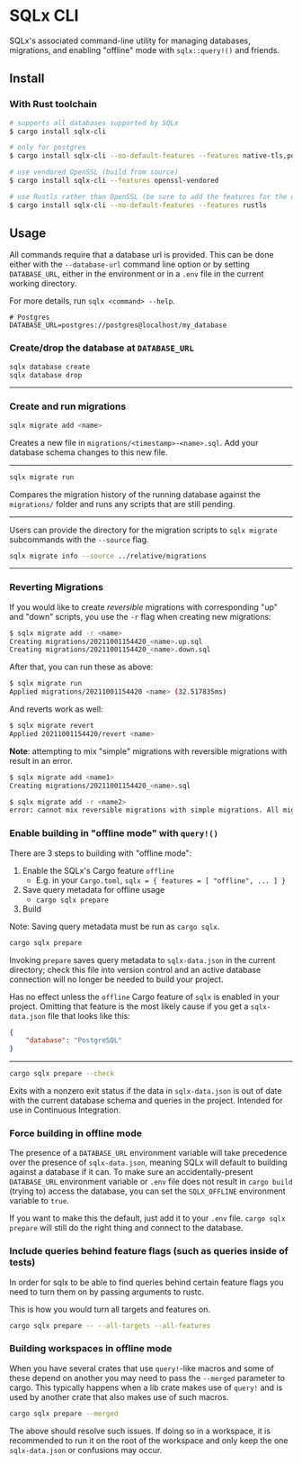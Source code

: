 # SQLx CLI

SQLx's associated command-line utility for managing databases, migrations, and enabling "offline"
mode with `sqlx::query!()` and friends.

## Install

### With Rust toolchain

```bash
# supports all databases supported by SQLx
$ cargo install sqlx-cli

# only for postgres
$ cargo install sqlx-cli --no-default-features --features native-tls,postgres

# use vendored OpenSSL (build from source)
$ cargo install sqlx-cli --features openssl-vendored

# use Rustls rather than OpenSSL (be sure to add the features for the databases you intend to use!)
$ cargo install sqlx-cli --no-default-features --features rustls
```

## Usage

All commands require that a database url is provided. This can be done either with the `--database-url` command line option or by setting `DATABASE_URL`, either in the environment or in a `.env` file
in the current working directory.

For more details, run `sqlx <command> --help`.

```dotenv
# Postgres
DATABASE_URL=postgres://postgres@localhost/my_database
```

### Create/drop the database at `DATABASE_URL`

```bash
sqlx database create
sqlx database drop
```

---

### Create and run migrations

```bash
sqlx migrate add <name>
```

Creates a new file in `migrations/<timestamp>-<name>.sql`. Add your database schema changes to
this new file.

---

```bash
sqlx migrate run
```

Compares the migration history of the running database against the `migrations/` folder and runs
any scripts that are still pending.

---

Users can provide the directory for the migration scripts to `sqlx migrate` subcommands with the `--source` flag.

```bash
sqlx migrate info --source ../relative/migrations
```

---

### Reverting Migrations

If you would like to create _reversible_ migrations with corresponding "up" and "down" scripts, you use the `-r` flag when creating new migrations:

```bash
$ sqlx migrate add -r <name>
Creating migrations/20211001154420_<name>.up.sql
Creating migrations/20211001154420_<name>.down.sql
```

After that, you can run these as above:

```bash
$ sqlx migrate run
Applied migrations/20211001154420 <name> (32.517835ms)
```

And reverts work as well:

```bash
$ sqlx migrate revert
Applied 20211001154420/revert <name>
```

**Note**: attempting to mix "simple" migrations with reversible migrations with result in an error.

```bash
$ sqlx migrate add <name1>
Creating migrations/20211001154420_<name>.sql

$ sqlx migrate add -r <name2>
error: cannot mix reversible migrations with simple migrations. All migrations should be reversible or simple migrations
```

### Enable building in "offline mode" with `query!()`

There are 3 steps to building with "offline mode":

1. Enable the SQLx's Cargo feature `offline`
    - E.g. in your `Cargo.toml`, `sqlx = { features = [ "offline", ... ] }`
2. Save query metadata for offline usage
    - `cargo sqlx prepare`
3. Build

Note: Saving query metadata must be run as `cargo sqlx`.

```bash
cargo sqlx prepare
```

Invoking `prepare` saves query metadata to `sqlx-data.json` in the current directory; check this file into version
control and an active database connection will no longer be needed to build your project.

Has no effect unless the `offline` Cargo feature of `sqlx` is enabled in your project. Omitting that
feature is the most likely cause if you get a `sqlx-data.json` file that looks like this:

```json
{
    "database": "PostgreSQL"
}
```

---

```bash
cargo sqlx prepare --check
```

Exits with a nonzero exit status if the data in `sqlx-data.json` is out of date with the current
database schema and queries in the project. Intended for use in Continuous Integration.

### Force building in offline mode

The presence of a `DATABASE_URL` environment variable will take precedence over the presence of `sqlx-data.json`, meaning SQLx will default to building against a database if it can. To make sure an accidentally-present `DATABASE_URL` environment variable or `.env` file does not
result in `cargo build` (trying to) access the database, you can set the `SQLX_OFFLINE` environment
variable to `true`.

If you want to make this the default, just add it to your `.env` file. `cargo sqlx prepare` will
still do the right thing and connect to the database.

### Include queries behind feature flags (such as queries inside of tests)

In order for sqlx to be able to find queries behind certain feature flags you need to turn them
on by passing arguments to rustc.

This is how you would turn all targets and features on.

```bash
cargo sqlx prepare -- --all-targets --all-features
```

### Building workspaces in offline mode

When you have several crates that use `query!`-like macros and some of these depend on another you may need to pass the `--merged` parameter to cargo. This typically happens when a lib crate makes use of `query!` and is used by another crate that also makes use of such macros.
```bash
cargo sqlx prepare --merged
```
The above should resolve such issues. If doing so in a workspace, it is recommended to run it on the root of the workspace and only keep the one `sqlx-data.json` or confusions may occur.
